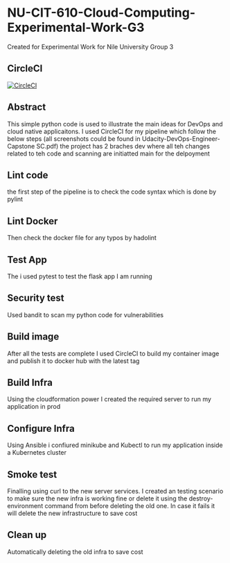 # NU-CIT-610-Cloud-Computing-Experimental-Work-G3
Created for Experimental Work for Nile University Group 3

## CircleCI
[![CircleCI](https://circleci.com/gh/EslamHosney/Udacity-DevOps-Engineer-Capstone/tree/main.svg?style=svg)](https://circleci.com/gh/EslamHosney/Udacity-DevOps-Engineer-Capstone/tree/main)

## Abstract
This simple python code is used to illustrate the main ideas for DevOps and cloud native applicaitons.
I used CircleCI for my pipeline which follow the below steps (all screenshots could be found in Udacity-DevOps-Engineer-Capstone SC.pdf)
the project has 2 braches 
dev
where all teh changes related to teh code and scanning are initiatted
main
for the delpoyment

## Lint code
the first step of the pipeline is to check the code syntax which is done by pylint

## Lint Docker
Then check the docker file for any typos by hadolint

## Test App
The i used pytest to test the flask app I am running

## Security test
Used bandit to scan my python code for vulnerabilities

## Build image
After all the tests are complete I used CircleCI to build my container image and publish it to docker hub with the latest tag

## Build Infra
Using the cloudformation power I created the required server to run my application in prod

## Configure Infra
Using Ansible i confiured minikube and Kubectl to run my application inside a Kubernetes cluster

## Smoke test
Finalling using curl to the new server services. 
I created an testing scenario to make sure the new infra is working fine or delete it using the destroy-environment command from before deleting the old one.
In case it fails it will delete the new infrastructure to save cost

## Clean up
Automatically deleting the old infra to save cost
